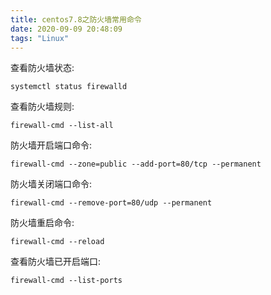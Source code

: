 ```yaml
---
title: centos7.8之防火墙常用命令
date: 2020-09-09 20:48:09
tags: "Linux"
---
```


查看防火墙状态:
```
systemctl status firewalld

```
<!--more-->
查看防火墙规则:
```
firewall-cmd --list-all

```

防火墙开启端口命令:
```
firewall-cmd --zone=public --add-port=80/tcp --permanent

```

防火墙关闭端口命令:
```
firewall-cmd --remove-port=80/udp --permanent

```

防火墙重启命令:
```
firewall-cmd --reload

```


查看防火墙已开启端口:
```
firewall-cmd --list-ports

```